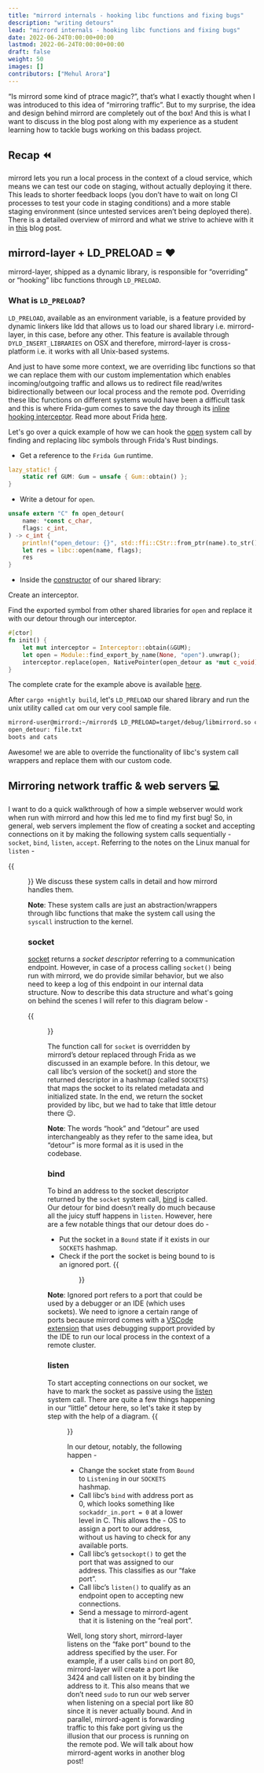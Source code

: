```yaml
---
title: "mirrord internals - hooking libc functions and fixing bugs"
description: "writing detours"
lead: "mirrord internals - hooking libc functions and fixing bugs"
date: 2022-06-24T0:00:00+00:00
lastmod: 2022-06-24T0:00:00+00:00
draft: false
weight: 50
images: []
contributors: ["Mehul Arora"]
---
```


“Is mirrord some kind of ptrace magic?”, that’s what I exactly thought when I was introduced to this idea of “mirroring traffic”. But to my surprise, the idea and design behind mirrord are completely out of the box! And this is what I want to discuss in the blog post along with my experience as a student learning how to tackle bugs working on this badass project.

## Recap ⏪

mirrord lets you run a local process in the context of a cloud service, which means we can test our code on staging, without actually deploying it there. This leads to shorter feedback loops (you don’t have to wait on long CI processes to test your code in staging conditions) and a more stable staging environment (since untested services aren’t being deployed there). There is a detailed overview of mirrord and what we strive to achieve with it in [this](https://metalbear.co/blog/reintroducing-mirrord/) blog post.

## mirrord-layer + LD_PRELOAD = ❤️

mirrord-layer, shipped as a dynamic library, is responsible for “overriding” or “hooking” libc functions through `LD_PRELOAD`.

### What is `LD_PRELOAD`?

`LD_PRELOAD`, available as an environment variable, is a feature provided by dynamic linkers like ldd that allows us to load our shared library i.e. mirrord-layer, in this case, before any other. This feature is available through `DYLD_INSERT_LIBRARIES` on OSX and therefore, mirrord-layer is cross-platform i.e. it works with all Unix-based systems.

And just to have some more context, we are overriding libc functions so that we can replace them with our custom implementation which enables incoming/outgoing traffic and allows us to redirect file read/writes bidirectionally between our local process and the remote pod.
Overriding these libc functions on different systems would have been a difficult task and this is where Frida-gum comes to save the day through its [inline hooking interceptor](https://github.com/frida/frida-gum/blob/main/gum/guminterceptor.h). Read more about Frida [here](https://frida.re/).

Let's go over a quick example of how we can hook the [open](https://man7.org/linux/man-pages/man2/open.2.html) system call by finding and replacing libc symbols through Frida's Rust bindings.

- Get a reference to the `Frida Gum` runtime.

```rs
lazy_static! {
    static ref GUM: Gum = unsafe { Gum::obtain() };
}
```

- Write a detour for `open`.

```rs
unsafe extern "C" fn open_detour(
    name: *const c_char, 
    flags: c_int,
) -> c_int {
    println!("open_detour: {}", std::ffi::CStr::from_ptr(name).to_str().unwrap());
    let res = libc::open(name, flags);
    res
}
```

- Inside the [constructor](https://docs.rs/ctor/latest/ctor/attr.ctor.html) of our shared library:

Create an interceptor.

Find the exported symbol from other shared libraries for `open` and replace it with our detour through our interceptor.

```rs
#[ctor]
fn init() {
    let mut interceptor = Interceptor::obtain(&GUM);
    let open = Module::find_export_by_name(None, "open").unwrap();
    interceptor.replace(open, NativePointer(open_detour as *mut c_void), NativePointer(0 as *mut c_void)).unwrap();
}
```

The complete crate for the example above is available [here](https://github.com/frida/frida-rust/tree/master/examples/gum/hook_open).

After `cargo +nightly build`, let's `LD_PRELOAD` our shared library and run the unix utility called `cat` om our very cool sample file.

```bash
mirrord-user@mirrord:~/mirrord$ LD_PRELOAD=target/debug/libmirrord.so cat file.txt
open_detour: file.txt
boots and cats
```

Awesome! we are able to override the functionality of libc's system call wrappers and replace them with our custom code.

## Mirroring network traffic & web servers 💻

I want to do a quick walkthrough of how a simple webserver would work when run with mirrord and how this led me to find my first bug! So, in general, web servers implement the flow of creating a socket and accepting connections on it by making the following system calls sequentially -  `socket`, `bind`, `listen`, `accept`.
Referring to the notes on the Linux manual for `listen` -

{{<figure src="manpage.png" class="center" height="200" width="1500">}}
We discuss these system calls in detail and how mirrord handles them.

**Note**: These system calls are just an abstraction/wrappers through libc functions that make the system call using the `syscall` instruction to the kernel.

### socket

[socket](https://man7.org/linux/man-pages/man2/socket.2.html) returns a _socket descriptor_ referring to a communication endpoint. However, in case of a process calling `socket()` being run with mirrord, we do provide similar behavior, but we also need to keep a log of this endpoint in our internal data structure. Now to describe this data structure and what's going on behind the scenes I will refer to this diagram below -

{{<figure src="socket.png" height="100%" width="100%">}}

The function call for `socket` is overridden by mirrord’s detour replaced through Frida as we discussed in an example before. In this detour, we call libc’s version of the socket() and store the returned descriptor in a hashmap (called `SOCKETS`) that maps the socket to its related metadata and initialized state. In the end, we return the socket provided by libc, but we had to take that little detour there 😉.

**Note**: The words “hook” and “detour” are used interchangeably as they refer to the same idea, but “detour” is more formal as it is used in the codebase.

### bind

To bind an address to the socket descriptor returned by the `socket` system call, [bind](https://man7.org/linux/man-pages/man2/bind.2.html) is called. Our detour for bind doesn’t really do much because all the juicy stuff happens in `listen`. However, here are a few notable things that our detour does do -

- Put the socket in a `Bound` state if it exists in our `SOCKETS` hashmap.
- Check if the port the socket is being bound to is an ignored port.
{{<figure src="bind.png" height="100%" width="100%">}}

**Note**: Ignored port refers to a port that could be used by a debugger or an IDE (which uses sockets). We need to ignore a certain range of ports because mirrord comes with a [VSCode extension](https://mirrord.dev/docs/overview/architecture/#vs-code-extension) that uses debugging support provided by the IDE to run our local process in the context of a remote cluster.

### listen
To start accepting connections on our socket, we have to mark the socket as passive using the [listen](https://man7.org/linux/man-pages/man2/listen.2.html) system call. There are quite a few things happening in our “little” detour here, so let's take it step by step with the help of a diagram.
{{<figure src="listen.png" height="100%" width="100%">}}

In our detour, notably, the following happen - 

- Change the socket state from `Bound` to `Listening` in our `SOCKETS` hashmap.
- Call libc’s `bind` with address port as 0, which looks something like `sockaddr_in.port = 0` at a lower level in C. This allows the - OS to assign a port to our address, without us having to check for any available ports.
- Call libc’s `getsockopt()` to get the port that was assigned to our address. This classifies as our “fake port”.
- Call libc’s `listen()` to qualify as an endpoint open to accepting new connections.
- Send a message to mirrord-agent that it is listening on the “real port”.

Well, long story short, mirrord-layer listens on the “fake port” bound to the address specified by the user. For example, if a user calls `bind` on port 80, mirrord-layer will create a port like 3424 and call listen on it by binding the address to it. This also means that we don’t need `sudo` to run our web server when listening on a special port like 80 since it is never actually bound. And in parallel, mirrord-agent is forwarding traffic to this fake port giving us the illusion that our process is running on the remote pod. We will talk about how mirrord-agent works in another blog post!